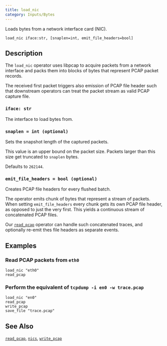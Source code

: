 ```yaml
---
title: load_nic
category: Inputs/Bytes
---
```


Loads bytes from a network interface card (NIC).

[pcap-rfc]: https://datatracker.ietf.org/doc/id/draft-gharris-opsawg-pcap-00.html

```tql
load_nic iface:str, [snaplen=int, emit_file_headers=bool]
```

## Description

The `load_nic` operator uses libpcap to acquire packets from a network interface and
packs them into blocks of bytes that represent PCAP packet records.

The received first packet triggers also emission of PCAP file header such that
downstream operators can treat the packet stream as valid PCAP capture file.

### `iface: str`

The interface to load bytes from.

### `snaplen = int (optional)`

Sets the snapshot length of the captured packets.

This value is an upper bound on the packet size. Packets larger than this size
get truncated to `snaplen` bytes.

Defaults to `262144`.

### `emit_file_headers = bool (optional)`

Creates PCAP file headers for every flushed batch.

The operator emits chunk of bytes that represent a stream of packets.
When setting `emit_file_headers` every chunk gets its own PCAP file header, as
opposed to just the very first. This yields a continuous stream of concatenated
PCAP files.

Our [`read_pcap`](/reference/operators/read_pcap) operator can handle such concatenated traces, and
optionally re-emit thes file headers as separate events.

## Examples

### Read PCAP packets from `eth0`

```tql
load_nic "eth0"
read_pcap
```

### Perform the equivalent of `tcpdump -i en0 -w trace.pcap`

```tql
load_nic "en0"
read_pcap
write_pcap
save_file "trace.pcap"
```

## See Also

[`read_pcap`](/reference/operators/read_pcap),
[`nics`](/reference/operators/nics),
[`write_pcap`](/reference/operators/write_pcap)
